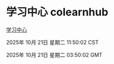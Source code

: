 # 学习中心 colearnhub
[学习中心](http://59.174.9.160:56308/colearnhub/)

2025年 10月 21日 星期二 11:50:02 CST

2025年 10月 21日 星期二 03:50:02 GMT
